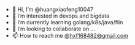 - 👋 Hi, I’m @huangxiaofeng10047
- 👀 I’m interested in devops and bigdata
- 🌱 I’m currently learning golang/k8s/java/flin
- 💞️ I’m looking to collaborate on ...
- 📫 How to reach me @hxf168482@gmail.com

<!---
huangxiaofeng10047/huangxiaofeng10047 is a ✨ special ✨ repository because its `README.md` (this file) appears on your GitHub profile.
You can click the Preview link to take a look at your changes.
--->
